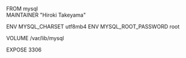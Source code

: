 FROM mysql  
MAINTAINER "Hiroki Takeyama"

ENV MYSQL_CHARSET utf8mb4
ENV MYSQL_ROOT_PASSWORD root

VOLUME /var/lib/mysql

EXPOSE 3306

